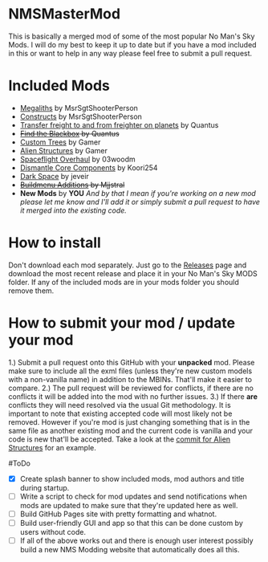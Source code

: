 # NMSMasterMod
This is basically a merged mod of some of the most popular No Man's Sky Mods.  I will do my best to keep it up to date but if you have a mod included in this or want to help in any way please feel free to submit a pull request.

# Included Mods
 * [Megaliths](https://nomansskymods.com/mods/megaliths/) by MsrSgtShooterPerson
 * [Constructs](https://nomansskymods.com/mods/constructs/) by MsrSgtShooterPerson
 * [Transfer freight to and from freighter on planets](https://nomansskymods.com/mods/transfer-freight-to-and-from-freighter-on-planets/) by Quantus
 * ~~[Find the Blackbox](https://nomansskymods.com/mods/find-the-blackbox/) by Quantus~~
 * [Custom Trees](https://nomansskymods.com/mods/custom-trees-mod-4/) by Gamer
 * [Alien Structures](https://nomansskymods.com/mods/alien-structures-mod/) by Gamer
 * [Spaceflight Overhaul](https://nomansskymods.com/mods/spaceflight-overhaul-foundation-edition/) by 03woodm
 * [Dismantle Core Components](https://nomansskymods.com/mods/nms-dismantle-core-components/) by Koori254
 * [Dark Space](https://nomansskymods.com/mods/dark-space-foundation-update/) by jeveir
 * ~~[Buildmenu Additions](https://nomansskymods.com/mods/buildmenu-additions/) by Mjjstral~~
 * **New Mods** by **YOU** *And by that I mean if you're working on a new mod please let me know and I'll add it or simply submit a pull request to have it merged into the existing code.*
 
# How to install
 Don't download each mod separately.  Just go to the [Releases](https://github.com/theFisher86/NMSMasterMod/releases/) page and download the most recent release and place it in your No Man's Sky MODS folder.  If any of the included mods are in your mods folder you should remove them.
 
# How to submit your mod / update your mod
 1.) Submit a pull request onto this GitHub with your **unpacked** mod.  Please make sure to include all the exml files (unless they're new custom models with a non-vanilla name) in addition to the MBINs.  That'll make it easier to compare.
 2.) The pull request will be reviewed for conflicts, if there are no conflicts it will be added into the mod with no further issues.
 3.) If there **are** conflicts they will need resolved via the usual Git methodology.  It is important to note that existing accepted code will most likely not be removed.  However if you're mod is just changing something that is in the same file as another existing mod and the current code is vanilla and your code is new that'll be accepted.  Take a look at the [commit for Alien Structures](https://github.com/theFisher86/NMSMasterMod/commit/153cb5a539bbd644c2a1d34572d433fecee3439b) for an example.
 
#ToDo
- [x] Create splash banner to show included mods, mod authors and title during startup.
- [ ] Write a script to check for mod updates and send notifications when mods are updated to make sure that they're updated here as well.
- [ ] Build GitHub Pages site with pretty formatting and whatnot.
- [ ] Build user-friendly GUI and app so that this can be done custom by users without code.
- [ ] If all of the above works out and there is enough user interest possibly build a new NMS Modding website that automatically does all this.
